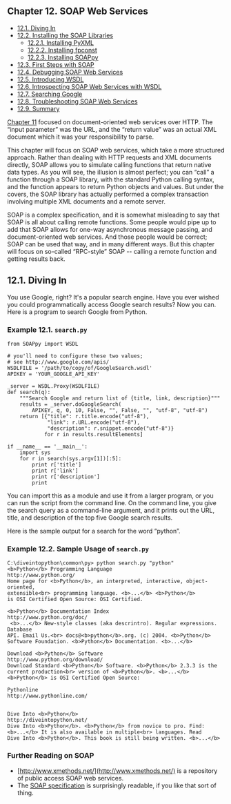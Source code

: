 

Chapter 12. SOAP Web Services
-----------------------------

-   [12.1. Diving In](index.html#soap.divein)
-   [12.2. Installing the SOAP Libraries](install.html)
    -   [12.2.1. Installing PyXML](install.html#d0e29967)
    -   [12.2.2. Installing fpconst](install.html#d0e30070)
    -   [12.2.3. Installing SOAPpy](install.html#d0e30171)
-   [12.3. First Steps with SOAP](first_steps.html)
-   [12.4. Debugging SOAP Web Services](debugging.html)
-   [12.5. Introducing WSDL](wsdl.html)
-   [12.6. Introspecting SOAP Web Services with
    WSDL](introspection.html)
-   [12.7. Searching Google](google.html)
-   [12.8. Troubleshooting SOAP Web Services](troubleshooting.html)
-   [12.9. Summary](summary.html)

[Chapter 11](../http_web_services/index.html) focused on
document-oriented web services over HTTP. The “input parameter” was the
URL, and the “return value” was an actual XML document which it was your
responsibility to parse.

This chapter will focus on SOAP web services, which take a more
structured approach. Rather than dealing with HTTP requests and XML
documents directly, SOAP allows you to simulate calling functions that
return native data types. As you will see, the illusion is almost
perfect; you can “call” a function through a SOAP library, with the
standard Python calling syntax, and the function appears to return
Python objects and values. But under the covers, the SOAP library has
actually performed a complex transaction involving multiple XML
documents and a remote server.

SOAP is a complex specification, and it is somewhat misleading to say
that SOAP is all about calling remote functions. Some people would pipe
up to add that SOAP allows for one-way asynchronous message passing, and
document-oriented web services. And those people would be correct; SOAP
can be used that way, and in many different ways. But this chapter will
focus on so-called “RPC-style” SOAP -- calling a remote function and
getting results back.

12.1. Diving In
---------------

You use Google, right? It's a popular search engine. Have you ever
wished you could programmatically access Google search results? Now you
can. Here is a program to search Google from Python.

### Example 12.1. `search.py`

    from SOAPpy import WSDL

    # you'll need to configure these two values;
    # see http://www.google.com/apis/
    WSDLFILE = '/path/to/copy/of/GoogleSearch.wsdl'
    APIKEY = 'YOUR_GOOGLE_API_KEY'

    _server = WSDL.Proxy(WSDLFILE)
    def search(q):
        """Search Google and return list of {title, link, description}"""
        results = _server.doGoogleSearch(
            APIKEY, q, 0, 10, False, "", False, "", "utf-8", "utf-8")
        return [{"title": r.title.encode("utf-8"),
                 "link": r.URL.encode("utf-8"),
                 "description": r.snippet.encode("utf-8")}
                for r in results.resultElements]

    if __name__ == '__main__':
        import sys
        for r in search(sys.argv[1])[:5]:
            print r['title']
            print r['link']
            print r['description']
            print

You can import this as a module and use it from a larger program, or you
can run the script from the command line. On the command line, you give
the search query as a command-line argument, and it prints out the URL,
title, and description of the top five Google search results.

Here is the sample output for a search for the word “python”.

### Example 12.2. Sample Usage of `search.py`

    C:\diveintopython\common\py> python search.py "python"
    <b>Python</b> Programming Language
    http://www.python.org/
    Home page for <b>Python</b>, an interpreted, interactive, object-oriented,
    extensible<br> programming language. <b>...</b> <b>Python</b>
    is OSI Certified Open Source: OSI Certified.

    <b>Python</b> Documentation Index
    http://www.python.org/doc/
     <b>...</b> New-style classes (aka descrintro). Regular expressions. Database
    API. Email Us.<br> docs@<b>python</b>.org. (c) 2004. <b>Python</b>
    Software Foundation. <b>Python</b> Documentation. <b>...</b>

    Download <b>Python</b> Software
    http://www.python.org/download/
    Download Standard <b>Python</b> Software. <b>Python</b> 2.3.3 is the
    current production<br> version of <b>Python</b>. <b>...</b>
    <b>Python</b> is OSI Certified Open Source:

    Pythonline
    http://www.pythonline.com/


    Dive Into <b>Python</b>
    http://diveintopython.net/
    Dive Into <b>Python</b>. <b>Python</b> from novice to pro. Find:
    <b>...</b> It is also available in multiple<br> languages. Read
    Dive Into <b>Python</b>. This book is still being written. <b>...</b>

### Further Reading on SOAP

-   [http://www.xmethods.net/](http://www.xmethods.net/) is a repository
    of public access SOAP web services.
-   The [SOAP specification](http://www.w3.org/TR/soap/) is surprisingly
    readable, if you like that sort of thing.

  

